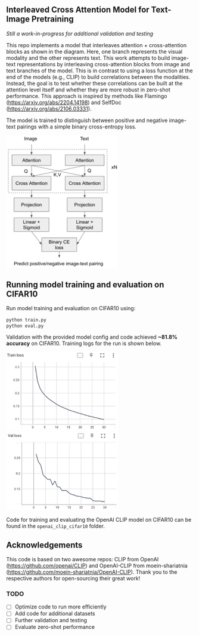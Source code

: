 ## Interleaved Cross Attention Model for Text-Image Pretraining

*Still a work-in-progress for additional validation and testing*

This repo implements a model that interleaves attention + cross-attention blocks as shown in the diagram. Here, one branch represents the visual modality and the other represents text. This work attempts to build image-text representations by interleaving cross-attention blocks from image and text branches of the model. This is in contrast to using a loss function at the end of the models (e.g., CLIP) to build correlations between the modalities. Instead, the goal is to test whether these correlations can be built at the attention level itself and whether they are more robust in zero-shot performance. This approach is inspired by methods like Flamingo (https://arxiv.org/abs/2204.14198) and SelfDoc (https://arxiv.org/abs/2106.03331).

The model is trained to distinguish between positive and negative image-text pairings with a simple binary cross-entropy loss.

<img src="Model_arch.png" alt="Model Architecture" width="300"/>

## Running model training and evaluation on CIFAR10

Run model training and evaluation on CIFAR10 using:
```
python train.py
python eval.py
```

Validation with the provided model config and code achieved **~81.8% accuracy** on CIFAR10. Training logs for the run is shown below.

<p float="left">
  <img src="Train_loss.png" width="300" />
  <img src="Val_loss.png" width="300" /> 
</p>

Code for training and evaluating the OpenAI CLIP model on CIFAR10 can be found in the `openai_clip_cifar10` folder.

## Acknowledgements
This code is based on two awesome repos: CLIP from OpenAI (https://github.com/openai/CLIP) and OpenAI-CLIP from moein-shariatnia (https://github.com/moein-shariatnia/OpenAI-CLIP). Thank you to the respective authors for open-sourcing their great work!


### TODO
- [ ] Optimize code to run more efficiently
- [ ] Add code for additional datasets
- [ ] Further validation and testing
- [ ] Evaluate zero-shot performance

